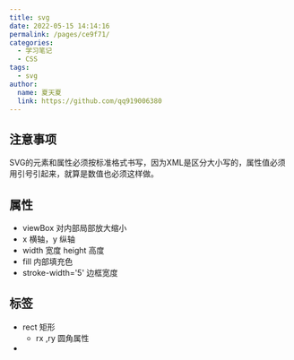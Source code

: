 ```yaml
---
title: svg
date: 2022-05-15 14:14:16
permalink: /pages/ce9f71/
categories: 
  - 学习笔记
  - CSS
tags: 
  - svg
author: 
  name: 夏天夏
  link: https://github.com/qq919006380
---
```

## 注意事项

SVG的元素和属性必须按标准格式书写，因为XML是区分大小写的，属性值必须用引号引起来，就算是数值也必须这样做。

## 属性

- viewBox 对内部局部放大缩小
- x 横轴，y 纵轴
- width 宽度 height 高度
- fill 内部填充色
- stroke-width='5' 边框宽度

## 标签

- rect 矩形
  - rx ,ry 圆角属性
- 

